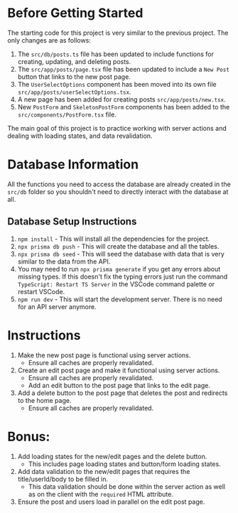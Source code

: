 # Before Getting Started

The starting code for this project is very similar to the previous project. The only changes are as follows:

1. The `src/db/posts.ts` file has been updated to include functions for creating, updating, and deleting posts.
2. The `src/app/posts/page.tsx` file has been updated to include a `New Post` button that links to the new post page.
3. The `UserSelectOptions` component has been moved into its own file `src/app/posts/userSelectOptions.tsx`.
4. A new page has been added for creating posts `src/app/posts/new.tsx`.
5. New `PostForm` and `SkeletonPostForm` components has been added to the `src/components/PostForm.tsx` file.

The main goal of this project is to practice working with server actions and dealing with loading states, and data revalidation.

# Database Information

All the functions you need to access the database are already created in the `src/db` folder so you shouldn't need to directly interact with the database at all.

## Database Setup Instructions

1. `npm install` - This will install all the dependencies for the project.
2. `npx prisma db push` - This will create the database and all the tables.
3. `npx prisma db seed` - This will seed the database with data that is very similar to the data from the API.
4. You may need to run `npx prisma generate` if you get any errors about missing types. If this doesn't fix the typing errors just run the command `TypeScript: Restart TS Server` in the VSCode command palette or restart VSCode.
5. `npm run dev` - This will start the development server. There is no need for an API server anymore.

# Instructions

1. Make the new post page is functional using server actions.
   - Ensure all caches are properly revalidated.
2. Create an edit post page and make it functional using server actions.
   - Ensure all caches are properly revalidated.
   - Add an edit button to the post page that links to the edit page.
3. Add a delete button to the post page that deletes the post and redirects to the home page.
   - Ensure all caches are properly revalidated.

# Bonus:

1. Add loading states for the new/edit pages and the delete button.
   - This includes page loading states and button/form loading states.
2. Add data validation to the new/edit pages that requires the title/userId/body to be filled in.
   - This data validation should be done within the server action as well as on the client with the `required` HTML attribute.
3. Ensure the post and users load in parallel on the edit post page.
